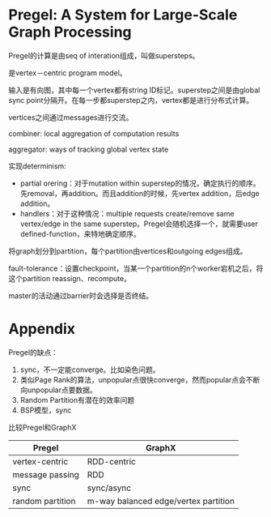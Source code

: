 # Pregel: A System for Large-Scale Graph Processing

Pregel的计算是由seq of interation组成，叫做supersteps。

是vertex－centric program model。

输入是有向图，其中每一个vertex都有string ID标记。superstep之间是由global sync point分隔开。在每一步都superstep之内，vertex都是进行分布式计算。

vertices之间通过messages进行交流。

combiner: local aggregation of computation results

aggregator: ways of tracking global vertex state

实现determinism:
+ partial orering：对于mutation within superstep的情况，确定执行的顺序。先removal，再addition。而且addition的时候，先vertex addition，后edge addition。
+ handlers：对于这种情况：multiple requests create/remove same vertex/edge in the same superstep。Pregel会随机选择一个，就需要user defined-function，来特地确定顺序。

将graph划分到partition，每个partition由vertices和outgoing edges组成。

fault-tolerance：设置checkpoint，当某一个partition的n个worker宕机之后，将这个partition reassign、recompute。

master的活动通过barrier时会选择是否终结。

# Appendix

Pregel的缺点：
1. sync，不一定能converge。比如染色问题。
2. 类似Page Rank的算法，unpopular点很快converge，然而popular点会不断向unpopular点要数据。
3. Random Partition有潜在的效率问题
4. BSP模型，sync

比较Pregel和GraphX

|Pregel|GraphX|
|---|---|
|vertex-centric|RDD-centric|
|message passing|RDD|
|sync|sync/async|
random partition|m-way balanced edge/vertex partition|
